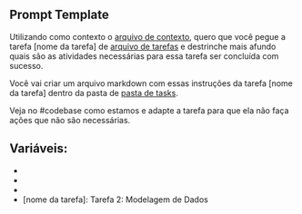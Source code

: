 ## Prompt Template

Utilizando como contexto o [arquivo de contexto], quero que você pegue a tarefa [nome da tarefa] de [arquivo de tarefas] e destrinche mais afundo quais são as atividades necessárias para essa tarefa ser concluída com sucesso.

Você vai criar um arquivo markdown com essas instruções da tarefa [nome da tarefa] dentro da pasta de [pasta de tasks].

Veja no #codebase como estamos e adapte a tarefa para que ela não faça ações que não são necessárias.

## Variáveis:

- [arquivo de contexto]: ai-context/instructions.md
- [arquivo de tarefas]: ai-context/mvp-tasks.md
- [pasta de tasks]: ai-context/tasks
- [nome da tarefa]: Tarefa 2: Modelagem de Dados

